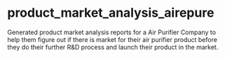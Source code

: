 # product_market_analysis_airepure
Generated product market analysis reports for a Air Purifier Company to help them figure out if there is market for their air purifier product before they do their further R&amp;D process and launch their product in the market.
